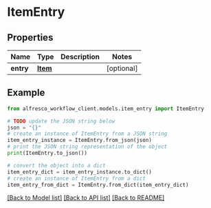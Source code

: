 # ItemEntry


## Properties

Name | Type | Description | Notes
------------ | ------------- | ------------- | -------------
**entry** | [**Item**](Item.md) |  | [optional] 

## Example

```python
from alfresco_workflow_client.models.item_entry import ItemEntry

# TODO update the JSON string below
json = "{}"
# create an instance of ItemEntry from a JSON string
item_entry_instance = ItemEntry.from_json(json)
# print the JSON string representation of the object
print(ItemEntry.to_json())

# convert the object into a dict
item_entry_dict = item_entry_instance.to_dict()
# create an instance of ItemEntry from a dict
item_entry_from_dict = ItemEntry.from_dict(item_entry_dict)
```
[[Back to Model list]](../README.md#documentation-for-models) [[Back to API list]](../README.md#documentation-for-api-endpoints) [[Back to README]](../README.md)


